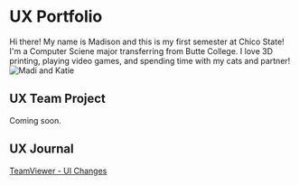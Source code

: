 # UX Portfolio

Hi there! My name is Madison and this is my first semester at Chico State! I'm a Computer Sciene major transferring from Butte College. I love 3D printing, playing video games, and spending time with my cats and partner!
![Madi and Katie](../assets/MadiAndKatie.png "Madi and Katie")

## UX Team Project

Coming soon.

## UX Journal

[TeamViewer - UI Changes](j01/)
